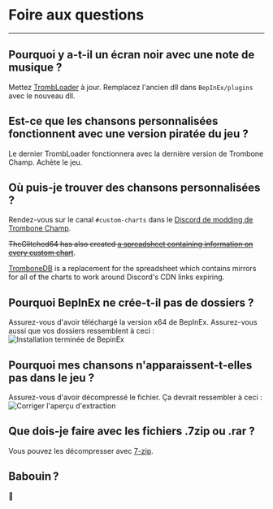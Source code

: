 # Foire aux questions
---

## Pourquoi y a-t-il un écran noir avec une note de musique ?

Mettez [TrombLoader](https://github.com/NyxTheShield/TrombLoader/releases/latest) à jour. Remplacez l'ancien dll dans `BepInEx/plugins` avec le nouveau dll.

## Est-ce que les chansons personnalisées fonctionnent avec une version piratée du jeu ?

Le dernier TrombLoader fonctionnera avec la dernière version de Trombone Champ. Achète le jeu.

## Où puis-je trouver des chansons personnalisées ?

Rendez-vous sur le canal `#custom-charts` dans le [Discord de modding de Trombone Champ](https://discord.gg/KVzKRsbetJ).

~~TheGlitched64 has also created [a spreadsheet containing information on every custom chart](https://docs.google.com/spreadsheets/d/1xpoUnHdSJFqOQEK_637-HCECYtJsgK91oY4dRuDMtik/edit?usp=sharing)~~.

[TromboneDB](https://tc-mods.github.io/TromboneDB/) is a replacement for the spreadsheet which contains mirrors for all of the charts to work around Discord's CDN links expiring.

## Pourquoi BepInEx ne crée-t-il pas de dossiers ?

Assurez-vous d'avoir téléchargé la version x64 de BepInEx. Assurez-vous aussi que vos dossiers ressemblent à ceci : ![Installation terminée de BepinEx](../docs/files/finishedbepinex.png)

## Pourquoi mes chansons n'apparaissent-t-elles pas dans le jeu ?

Assurez-vous d'avoir décompressé le fichier. Ça devrait ressembler à ceci : ![Corriger l'aperçu d'extraction](../docs/files/customsongcorrect.png)

## Que dois-je faire avec les fichiers .7zip ou .rar ?

Vous pouvez les décompresser avec [7-zip](https://www.7-zip.org/download.html).

## Babouin ?

🐒
